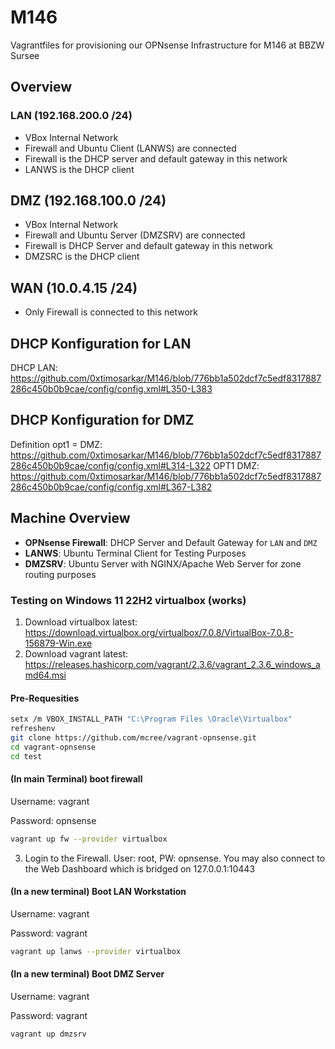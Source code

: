# M146
Vagrantfiles for provisioning our OPNsense Infrastructure for M146 at BBZW Sursee

## Overview

### LAN (192.168.200.0 /24)

- VBox Internal Network
- Firewall and Ubuntu Client (LANWS) are connected
- Firewall is the DHCP server and default gateway in this network
- LANWS is the DHCP client

## DMZ (192.168.100.0 /24)

- VBox Internal Network
- Firewall and Ubuntu Server (DMZSRV) are connected
- Firewall is DHCP Server and default gateway in this network
- DMZSRC is the DHCP client

## WAN (10.0.4.15 /24)

- Only Firewall is connected to this network

## DHCP Konfiguration for LAN

DHCP LAN: https://github.com/0xtimosarkar/M146/blob/776bb1a502dcf7c5edf8317887286c450b0b9cae/config/config.xml#L350-L383

## DHCP Konfiguration for DMZ

Definition opt1 = DMZ: https://github.com/0xtimosarkar/M146/blob/776bb1a502dcf7c5edf8317887286c450b0b9cae/config/config.xml#L314-L322
OPT1 DMZ: https://github.com/0xtimosarkar/M146/blob/776bb1a502dcf7c5edf8317887286c450b0b9cae/config/config.xml#L367-L382

## Machine Overview

- **OPNsense Firewall**: DHCP Server and Default Gateway for ```LAN``` and ```DMZ```
- **LANWS**: Ubuntu Terminal Client for Testing Purposes
- **DMZSRV**: Ubuntu Server with NGINX/Apache Web Server for zone routing purposes


### Testing on Windows 11 22H2 virtualbox (works)

1. Download virtualbox latest: https://download.virtualbox.org/virtualbox/7.0.8/VirtualBox-7.0.8-156879-Win.exe
2. Download vagrant latest: https://releases.hashicorp.com/vagrant/2.3.6/vagrant_2.3.6_windows_amd64.msi

#### Pre-Requesities

```bash
setx /m VBOX_INSTALL_PATH "C:\Program Files \Oracle\Virtualbox"
refreshenv
git clone https://github.com/mcree/vagrant-opnsense.git
cd vagrant-opnsense
cd test
```

#### (In main Terminal) boot firewall

Username: vagrant

Password: opnsense

```bash
vagrant up fw --provider virtualbox
```

3. Login to the Firewall. User: root, PW: opnsense. You may also connect to the Web Dashboard which is bridged on 127.0.0.1:10443


#### (In a new terminal) Boot LAN Workstation

Username: vagrant

Password: vagrant

```bash
vagrant up lanws --provider virtualbox
```


#### (In a new terminal) Boot DMZ Server

Username: vagrant

Password: vagrant

```bash
vagrant up dmzsrv
```

